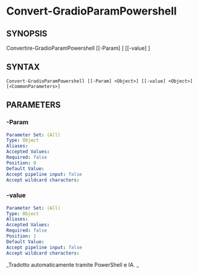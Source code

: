 ﻿---
external help file: powershai-help.xml
schema: 2.0.0
powershai: true
---

# Convert-GradioParamPowershell

## SYNOPSIS <!--!= @#Synop !-->

Convertire-GradioParamPowershell [[-Param] <Object>] [[-value] <Object>]


## SYNTAX <!--!= @#Syntax !-->

```
Convert-GradioParamPowershell [[-Param] <Object>] [[-value] <Object>] [<CommonParameters>]
```

## PARAMETERS <!--!= @#Params !-->

### -Param

```yml
Parameter Set: (All)
Type: Object
Aliases: 
Accepted Values: 
Required: false
Position: 0
Default Value: 
Accept pipeline input: false
Accept wildcard characters: 
```

### -value

```yml
Parameter Set: (All)
Type: Object
Aliases: 
Accepted Values: 
Required: false
Position: 1
Default Value: 
Accept pipeline input: false
Accept wildcard characters: 
```


<!--PowershaiAiDocBlockStart-->
_Tradotto automaticamente tramite PowerShell e IA. 
_
<!--PowershaiAiDocBlockEnd-->
